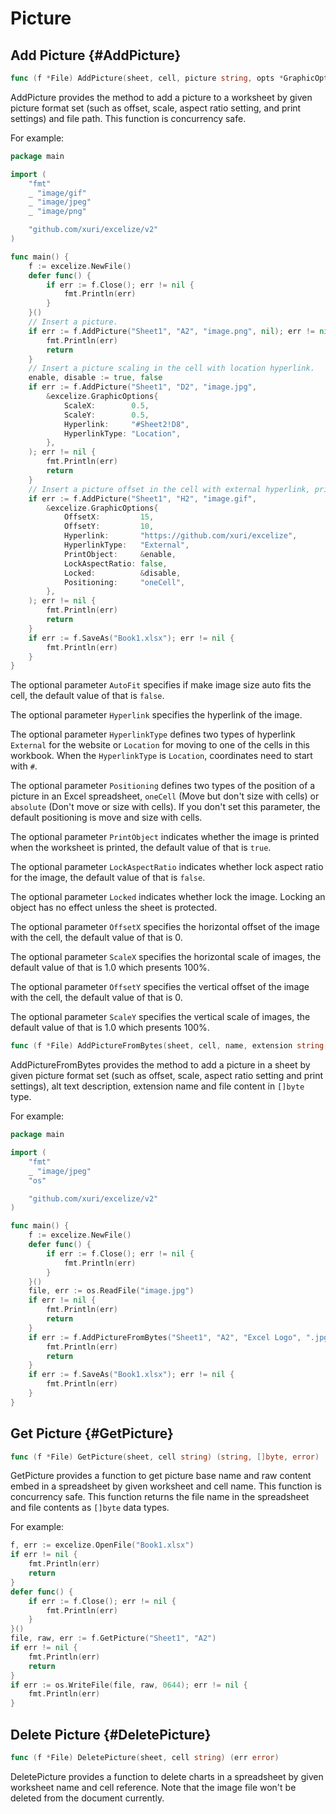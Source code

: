 # Picture

## Add Picture {#AddPicture}

```go
func (f *File) AddPicture(sheet, cell, picture string, opts *GraphicOptions) error
```

AddPicture provides the method to add a picture to a worksheet by given picture format set (such as offset, scale, aspect ratio setting, and print settings) and file path. This function is concurrency safe.

For example:

```go
package main

import (
    "fmt"
    _ "image/gif"
    _ "image/jpeg"
    _ "image/png"

    "github.com/xuri/excelize/v2"
)

func main() {
    f := excelize.NewFile()
    defer func() {
        if err := f.Close(); err != nil {
            fmt.Println(err)
        }
    }()
    // Insert a picture.
    if err := f.AddPicture("Sheet1", "A2", "image.png", nil); err != nil {
        fmt.Println(err)
        return
    }
    // Insert a picture scaling in the cell with location hyperlink.
    enable, disable := true, false
    if err := f.AddPicture("Sheet1", "D2", "image.jpg",
        &excelize.GraphicOptions{
            ScaleX:        0.5,
            ScaleY:        0.5,
            Hyperlink:     "#Sheet2!D8",
            HyperlinkType: "Location",
        },
    ); err != nil {
        fmt.Println(err)
        return
    }
    // Insert a picture offset in the cell with external hyperlink, printing and positioning support.
    if err := f.AddPicture("Sheet1", "H2", "image.gif",
        &excelize.GraphicOptions{
            OffsetX:         15,
            OffsetY:         10,
            Hyperlink:       "https://github.com/xuri/excelize",
            HyperlinkType:   "External",
            PrintObject:     &enable,
            LockAspectRatio: false,
            Locked:          &disable,
            Positioning:     "oneCell",
        },
    ); err != nil {
        fmt.Println(err)
        return
    }
    if err := f.SaveAs("Book1.xlsx"); err != nil {
        fmt.Println(err)
    }
}
```

The optional parameter `AutoFit` specifies if make image size auto fits the cell, the default value of that is `false`.

The optional parameter `Hyperlink` specifies the hyperlink of the image.

The optional parameter `HyperlinkType` defines two types of hyperlink `External` for the website or `Location` for moving to one of the cells in this workbook. When the `HyperlinkType` is `Location`, coordinates need to start with `#`.

The optional parameter `Positioning` defines two types of the position of a picture in an Excel spreadsheet, `oneCell` (Move but don't size with cells) or `absolute` (Don't move or size with cells). If you don't set this parameter, the default positioning is move and size with cells.

The optional parameter `PrintObject` indicates whether the image is printed when the worksheet is printed, the default value of that is `true`.

The optional parameter `LockAspectRatio` indicates whether lock aspect ratio for the image, the default value of that is `false`.

The optional parameter `Locked` indicates whether lock the image. Locking an object has no effect unless the sheet is protected.

The optional parameter `OffsetX` specifies the horizontal offset of the image with the cell, the default value of that is 0.

The optional parameter `ScaleX` specifies the horizontal scale of images, the default value of that is 1.0 which presents 100%.

The optional parameter `OffsetY` specifies the vertical offset of the image with the cell, the default value of that is 0.

The optional parameter `ScaleY` specifies the vertical scale of images, the default value of that is 1.0 which presents 100%.

```go
func (f *File) AddPictureFromBytes(sheet, cell, name, extension string, file []byte, opts *GraphicOptions) error
```

AddPictureFromBytes provides the method to add a picture in a sheet by given picture format set (such as offset, scale, aspect ratio setting and print settings), alt text description, extension name and file content in `[]byte` type.

For example:

```go
package main

import (
    "fmt"
    _ "image/jpeg"
    "os"

    "github.com/xuri/excelize/v2"
)

func main() {
    f := excelize.NewFile()
    defer func() {
        if err := f.Close(); err != nil {
            fmt.Println(err)
        }
    }()
    file, err := os.ReadFile("image.jpg")
    if err != nil {
        fmt.Println(err)
        return
    }
    if err := f.AddPictureFromBytes("Sheet1", "A2", "Excel Logo", ".jpg", file, nil); err != nil {
        fmt.Println(err)
        return
    }
    if err := f.SaveAs("Book1.xlsx"); err != nil {
        fmt.Println(err)
    }
}
```

## Get Picture {#GetPicture}

```go
func (f *File) GetPicture(sheet, cell string) (string, []byte, error)
```

GetPicture provides a function to get picture base name and raw content embed in a spreadsheet by given worksheet and cell name. This function is concurrency safe. This function returns the file name in the spreadsheet and file contents as `[]byte` data types.

For example:

```go
f, err := excelize.OpenFile("Book1.xlsx")
if err != nil {
    fmt.Println(err)
    return
}
defer func() {
    if err := f.Close(); err != nil {
        fmt.Println(err)
    }
}()
file, raw, err := f.GetPicture("Sheet1", "A2")
if err != nil {
    fmt.Println(err)
    return
}
if err := os.WriteFile(file, raw, 0644); err != nil {
    fmt.Println(err)
}
```

## Delete Picture {#DeletePicture}

```go
func (f *File) DeletePicture(sheet, cell string) (err error)
```

DeletePicture provides a function to delete charts in a spreadsheet by given worksheet name and cell reference. Note that the image file won't be deleted from the document currently.

